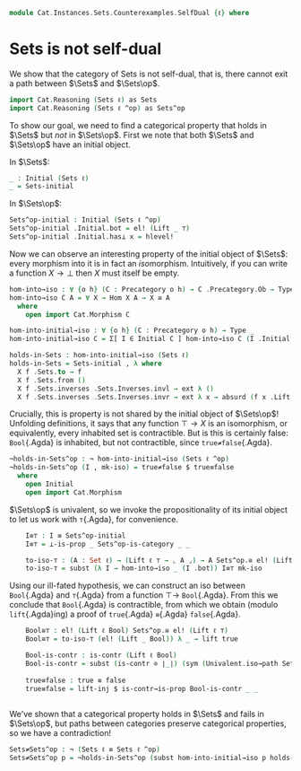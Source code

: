 <!--
```agda
open import Cat.Instances.Sets.Cocomplete using (Sets-initial)
open import Cat.Diagram.Initial
open import Cat.Instances.Sets using (Sets^op-is-category)
open import Cat.Prelude

open import Data.Bool
```
-->

```agda
module Cat.Instances.Sets.Counterexamples.SelfDual {ℓ} where
```
# Sets is not self-dual

We show that the category of Sets is not self-dual, that is, there cannot exit a path between $\Sets$ and $\Sets\op$.

```agda
import Cat.Reasoning (Sets ℓ) as Sets
import Cat.Reasoning (Sets ℓ ^op) as Sets^op
```


To show our goal, we need to find a categorical property that holds in $\Sets$ but _not_ in $\Sets\op$.
First we note that both $\Sets$ and $\Sets\op$ have an initial object.

In $\Sets$:
  
```agda
_ : Initial (Sets ℓ)
_ = Sets-initial
```


In $\Sets\op$:

```agda
Sets^op-initial : Initial (Sets ℓ ^op)
Sets^op-initial .Initial.bot = el! (Lift _ ⊤)
Sets^op-initial .Initial.has⊥ x = hlevel!
```
<!--
```agda
_ = ⊥
``` 
-->

Now we can observe an interesting property of the initial object of $\Sets$: every morphism into it is in fact an *iso*morphism.
Intuitively, if you can write a function $X \to \bot$  then $X$ must itself be empty.

```agda
hom-into→iso : ∀ {o h} (C : Precategory o h) → C .Precategory.Ob → Type _
hom-into→iso C A = ∀ X → Hom X A → X ≅ A
  where
    open import Cat.Morphism C

hom-into-initial→iso : ∀ {o h} (C : Precategory o h) → Type _
hom-into-initial→iso C = Σ[ I ∈ Initial C ] hom-into→iso C (I .Initial.bot)

holds-in-Sets : hom-into-initial→iso (Sets ℓ)
holds-in-Sets = Sets-initial , λ where 
  X f .Sets.to → f
  X f .Sets.from () 
  X f .Sets.inverses .Sets.Inverses.invl → ext λ ()
  X f .Sets.inverses .Sets.Inverses.invr → ext λ x → absurd (f x .Lift.lower)
```

<!-- 
```agda
_ = true≠false
```
-->

Crucially, this is property is not shared by the initial object of $\Sets\op$! Unfolding definitions, it says 
that any function $\top \to X$ is an isomorphism, or equivalently, every inhabited set is contractible. But is this is certainly false:
`Bool`{.Agda} is inhabited, but not contractible, since `true≠false`{.Agda}.


```agda
¬holds-in-Sets^op : ¬ hom-into-initial→iso (Sets ℓ ^op)
¬holds-in-Sets^op (I , mk-iso) = true≠false $ true≡false
  where
    open Initial
    open import Cat.Morphism
```

$\Sets\op$ is univalent, so we invoke the propositionality of its initial object to let us work with `⊤`{.Agda}, for convenience.

```agda
    I≡⊤ : I ≡ Sets^op-initial
    I≡⊤ = ⊥-is-prop _ Sets^op-is-category _ _

    to-iso-⊤ : (A : Set ℓ) → (Lift ℓ ⊤ → ⌞ A ⌟) → A Sets^op.≅ el! (Lift ℓ ⊤)
    to-iso-⊤ = subst (λ I → hom-into→iso _ (I .bot)) I≡⊤ mk-iso
```

Using our ill-fated hypothesis, we can construct an iso between `Bool`{.Agda} and `⊤`{.Agda} from a function $\top \to$ `Bool`{.Agda}. From this
we conclude that `Bool`{.Agda} is contractible, from which we obtain (modulo `lift`{.Agda}ing) a proof of `true`{.Agda} `≡`{.Agda} `false`{.Agda}.

```agda
    Bool≅⊤ : el! (Lift ℓ Bool) Sets^op.≅ el! (Lift ℓ ⊤)
    Bool≅⊤ = to-iso-⊤ (el! (Lift _ Bool)) λ _ → lift true

    Bool-is-contr : is-contr (Lift ℓ Bool)
    Bool-is-contr = subst (is-contr ⊙ ∣_∣) (sym (Univalent.iso→path Sets^op-is-category Bool≅⊤)) hlevel!
    
    true≡false : true ≡ false
    true≡false = lift-inj $ is-contr→is-prop Bool-is-contr _ _
    
```

We've shown that a categorical property holds in $\Sets$ and fails in $\Sets\op$, but paths between categories preserve categorical properties,
so we have a contradiction!

```agda
Sets≠Sets^op : ¬ (Sets ℓ ≡ Sets ℓ ^op)
Sets≠Sets^op p = ¬holds-in-Sets^op (subst hom-into-initial→iso p holds-in-Sets)
```
  
